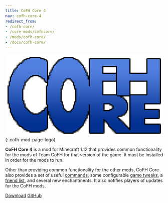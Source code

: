 ```yaml
---
title: CoFH Core 4
nav: cofh-core-4
redirect_from:
- /cofh-core/
- /core-mods/cofhcore/
- /mods/cofh-core/
- /docs/cofh-core/
---
```


![CoFH Core logo](/assets/images/modlogos/cofh-core.png){:.cofh-mod-page-logo}


**CoFH Core 4** is a mod for Minecraft 1.12 that provides common functionality
for the mods of Team CoFH for that version of the game. It must be installed in
order for the mods to run.

Other than providing common functionality for the other mods, CoFH Core also
provides a set of useful [commands](/docs/cofh-core-4/commands/), some
configurable [game tweaks](/docs/cofh-core-4/tweaks/), a [friend
list](/docs/cofh-core-4/friend-list/), and several new enchantments. It also
notifies players of updates for the CoFH mods.


<div class="uk-margin-top uk-button-group">
    <a class="uk-button uk-button-large uk-button-success uk-text-bold" href="/downloads/">Download</a>
    <a class="uk-button uk-button-large" href="https://github.com/CoFH/CoFHCore">GitHub</a>
</div>
